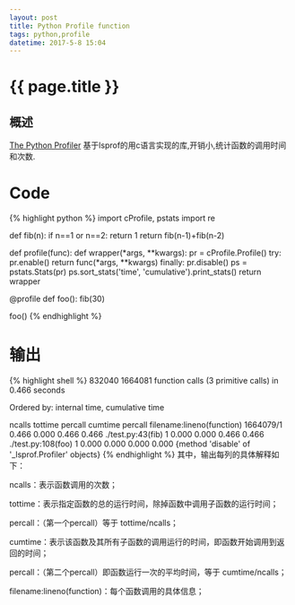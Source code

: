 ```yaml
---
layout: post
title: Python Profile function
tags: python,profile
datetime: 2017-5-8 15:04
---
```


{{ page.title }}
================

## 概述
<a href="https://docs.python.org/3/library/profile.html">The Python Profiler</a>
基于lsprof的用c语言实现的库,开销小,统计函数的调用时间和次数.

# Code
{% highlight python %}
import cProfile, pstats
import re

def fib(n):
    if n==1 or n==2:
        return 1
    return fib(n-1)+fib(n-2)
   
def profile(func):
    def wrapper(*args, **kwargs):
        pr = cProfile.Profile()
        try:
            pr.enable()
            return func(*args, **kwargs)
        finally:
            pr.disable()
            ps = pstats.Stats(pr)
            ps.sort_stats('time', 'cumulative').print_stats()
    return wrapper

@profile
def foo():
    fib(30)

foo()
{% endhighlight %}

# 输出
{% highlight shell %}
832040
         1664081 function calls (3 primitive calls) in 0.466 seconds

   Ordered by: internal time, cumulative time

   ncalls  tottime  percall  cumtime  percall filename:lineno(function)
1664079/1    0.466    0.000    0.466    0.466 ./test.py:43(fib)
        1    0.000    0.000    0.466    0.466 ./test.py:108(foo)
        1    0.000    0.000    0.000    0.000 {method 'disable' of '_lsprof.Profiler' objects}
{% endhighlight %}
其中，输出每列的具体解释如下：<br/>

ncalls：表示函数调用的次数；<br/>

tottime：表示指定函数的总的运行时间，除掉函数中调用子函数的运行时间；<br/>

percall：（第一个percall）等于 tottime/ncalls；<br/>

cumtime：表示该函数及其所有子函数的调用运行的时间，即函数开始调用到返回的时间；<br/>

percall：（第二个percall）即函数运行一次的平均时间，等于 cumtime/ncalls；<br/>

filename:lineno(function)：每个函数调用的具体信息；<br/>

